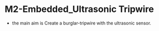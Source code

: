 # M2-Embedded_Ultrasonic Tripwire
* the main aim is Create a burglar-tripwire with the ultrasonic sensor.
